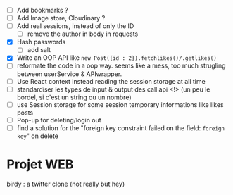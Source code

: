 - [ ] Add bookmarks ?
- [ ] Add Image store, Cloudinary ?
- [ ] Add real sessions, instead of only the ID
  - [ ] remove the author in body in requests
- [x] Hash passwords
  - [ ] add salt
- [x] Write an OOP API like `new Post({id : 2}).fetchlikes()/.getlikes()`
- [ ] reformate the code in a oop way. seems like a mess, too much strugling between userService & APIwrapper.
- [ ] Use React context instead reading the session storage at all time
- [ ] standardiser les types de input & output des call api <!> (un peu le bordel, si c'est un string ou un nombre)
- [ ] use Session storage for some session temporary informations like likes posts
- [ ] Pop-up for deleting/login out
- [ ] find a solution for the "foreign key constraint failed on the field: `foreign key`" on delete

# Projet WEB

birdy : a twitter clone (not really but hey)
